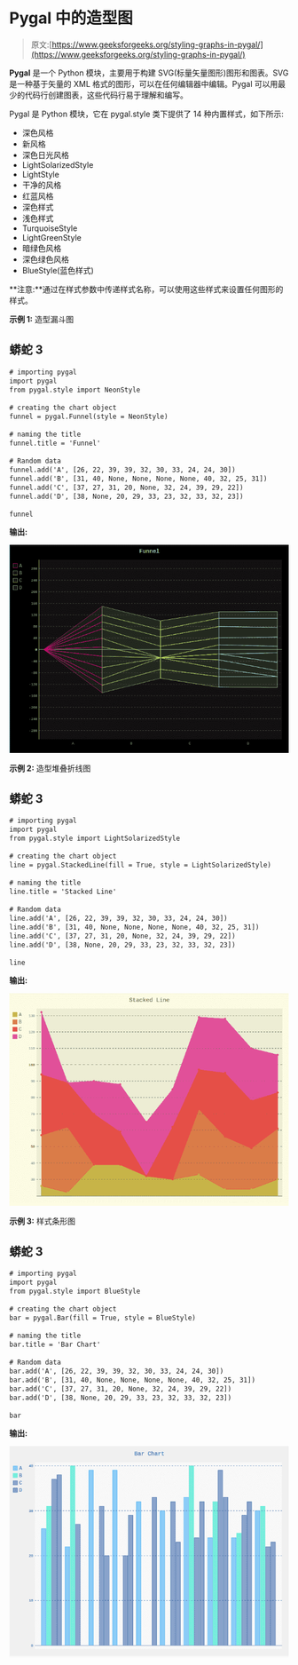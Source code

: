 # Pygal 中的造型图

> 原文:[https://www.geeksforgeeks.org/styling-graphs-in-pygal/](https://www.geeksforgeeks.org/styling-graphs-in-pygal/)

**Pygal** 是一个 Python 模块，主要用于构建 SVG(标量矢量图形)图形和图表。SVG 是一种基于矢量的 XML 格式的图形，可以在任何编辑器中编辑。Pygal 可以用最少的代码行创建图表，这些代码行易于理解和编写。

Pygal 是 Python 模块，它在 pygal.style 类下提供了 14 种内置样式，如下所示:

*   深色风格
*   新风格
*   深色日光风格
*   LightSolarizedStyle
*   LightStyle
*   干净的风格
*   红蓝风格
*   深色样式
*   浅色样式
*   TurquoiseStyle
*   LightGreenStyle
*   暗绿色风格
*   深色绿色风格
*   BlueStyle(蓝色样式)

**注意:**通过在样式参数中传递样式名称，可以使用这些样式来设置任何图形的样式。

**示例 1:** 造型漏斗图

## 蟒蛇 3

```
# importing pygal
import pygal
from pygal.style import NeonStyle

# creating the chart object
funnel = pygal.Funnel(style = NeonStyle)

# naming the title
funnel.title = 'Funnel'        

# Random data
funnel.add('A', [26, 22, 39, 39, 32, 30, 33, 24, 24, 30])
funnel.add('B', [31, 40, None, None, None, None, 40, 32, 25, 31])
funnel.add('C', [37, 27, 31, 20, None, 32, 24, 39, 29, 22])
funnel.add('D', [38, None, 20, 29, 33, 23, 32, 33, 32, 23])

funnel
```

**输出:**

![](img/b8e06f2e4aa610c6f7536da0af77efc0.png)

**示例 2:** 造型堆叠折线图

## 蟒蛇 3

```
# importing pygal
import pygal
from pygal.style import LightSolarizedStyle

# creating the chart object
line = pygal.StackedLine(fill = True, style = LightSolarizedStyle)

# naming the title
line.title = 'Stacked Line'        

# Random data
line.add('A', [26, 22, 39, 39, 32, 30, 33, 24, 24, 30])
line.add('B', [31, 40, None, None, None, None, 40, 32, 25, 31])
line.add('C', [37, 27, 31, 20, None, 32, 24, 39, 29, 22])
line.add('D', [38, None, 20, 29, 33, 23, 32, 33, 32, 23])

line
```

**输出:**

![](img/49ce2bbbc7ce00fc35d8d84144412a0a.png)

**示例 3:** 样式条形图

## 蟒蛇 3

```
# importing pygal
import pygal
from pygal.style import BlueStyle

# creating the chart object
bar = pygal.Bar(fill = True, style = BlueStyle)

# naming the title
bar.title = 'Bar Chart'        

# Random data
bar.add('A', [26, 22, 39, 39, 32, 30, 33, 24, 24, 30])
bar.add('B', [31, 40, None, None, None, None, 40, 32, 25, 31])
bar.add('C', [37, 27, 31, 20, None, 32, 24, 39, 29, 22])
bar.add('D', [38, None, 20, 29, 33, 23, 32, 33, 32, 23])

bar
```

**输出:**

![](img/b86dbbe374230026c6d9a7b7d3f7b1a3.png)